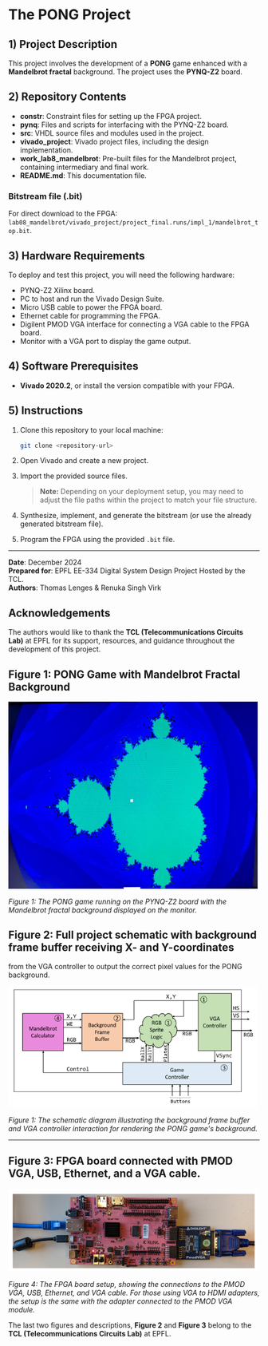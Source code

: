 # The PONG Project

## 1) Project Description
This project involves the development of a **PONG** game enhanced with a **Mandelbrot fractal** background. The project uses the **PYNQ-Z2** board.

## 2) Repository Contents

- **constr**: Constraint files for setting up the FPGA project.
- **pynq**: Files and scripts for interfacing with the PYNQ-Z2 board.
- **src**: VHDL source files and modules used in the project.
- **vivado_project**: Vivado project files, including the design implementation.
- **work_lab8_mandelbrot**: Pre-built files for the Mandelbrot project, containing intermediary and final work.
- **README.md**: This documentation file.

### Bitstream file (.bit)
For direct download to the FPGA:  
`lab08_mandelbrot/vivado_project/project_final.runs/impl_1/mandelbrot_top.bit`.

## 3) Hardware Requirements
To deploy and test this project, you will need the following hardware:

- PYNQ-Z2 Xilinx board.
- PC to host and run the Vivado Design Suite.
- Micro USB cable to power the FPGA board.
- Ethernet cable for programming the FPGA.
- Digilent PMOD VGA interface for connecting a VGA cable to the FPGA board.
- Monitor with a VGA port to display the game output.

## 4) Software Prerequisites

- **Vivado 2020.2**, or install the version compatible with your FPGA.

## 5) Instructions

1. Clone this repository to your local machine:
    ```bash
    git clone <repository-url>
    ```

2. Open Vivado and create a new project.

3. Import the provided source files.

    > **Note:** Depending on your deployment setup, you may need to adjust the file paths within the project to match your file structure.

4. Synthesize, implement, and generate the bitstream (or use the already generated bitstream file).

5. Program the FPGA using the provided `.bit` file.

---

**Date**: December 2024  
**Prepared for**: EPFL EE-334 Digital System Design Project Hosted by the TCL.  
**Authors**: Thomas Lenges & Renuka Singh Virk

## Acknowledgements
The authors would like to thank the **TCL (Telecommunications Circuits Lab)** at EPFL for its support, resources, and guidance throughout the development of this project.

## Figure 1: PONG Game with Mandelbrot Fractal Background

<img src="images/gameimage.jpg" alt="Pong Game with Mandelbrot Fractal" width="500"/>

*Figure 1: The PONG game running on the PYNQ-Z2 board with the Mandelbrot fractal background displayed on the monitor.*

## Figure 2: Full project schematic with background frame buffer receiving X- and Y-coordinates
from the VGA controller to output the correct pixel values for the PONG background.

<img src="images/scheme.png" alt="Project schematic" width="500"/>

*Figure 1: The schematic diagram illustrating the background frame buffer and VGA controller interaction for rendering the PONG game's background.*

---

## Figure 3: FPGA board connected with PMOD VGA, USB, Ethernet, and a VGA cable.

<img src="images/board.png" alt="FPGA board setup" width="500"/>

*Figure 4: The FPGA board setup, showing the connections to the PMOD VGA, USB, Ethernet, and VGA cable. For those using VGA to HDMI adapters, the setup is the same with the adapter connected to the PMOD VGA module.*

The last two figures and descriptions, **Figure 2** and **Figure 3** belong to the **TCL (Telecommunications Circuits Lab)** at EPFL.
